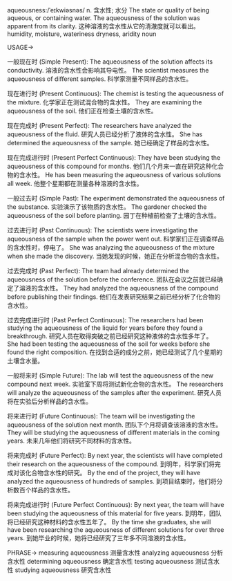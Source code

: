 aqueousness:/ˈeɪkwiəsnəs/
n.
含水性; 水分
The state or quality of being aqueous, or containing water.
The aqueousness of the solution was apparent from its clarity.  这种溶液的含水性从它的清澈度就可以看出。
humidity, moisture, wateriness
dryness, aridity
noun


USAGE->

一般现在时 (Simple Present):
The aqueousness of the solution affects its conductivity.  溶液的含水性会影响其导电性。
The scientist measures the aqueousness of different samples.  科学家测量不同样品的含水性。

现在进行时 (Present Continuous):
The chemist is testing the aqueousness of the mixture.  化学家正在测试混合物的含水性。
They are examining the aqueousness of the soil.  他们正在检查土壤的含水性。

现在完成时 (Present Perfect):
The researchers have analyzed the aqueousness of the fluid.  研究人员已经分析了液体的含水性。
She has determined the aqueousness of the sample. 她已经确定了样品的含水性。

现在完成进行时 (Present Perfect Continuous):
They have been studying the aqueousness of this compound for months.  他们几个月来一直在研究这种化合物的含水性。
He has been measuring the aqueousness of various solutions all week. 他整个星期都在测量各种溶液的含水性。

一般过去时 (Simple Past):
The experiment demonstrated the aqueousness of the substance.  实验演示了该物质的含水性。
The gardener checked the aqueousness of the soil before planting.  园丁在种植前检查了土壤的含水性。

过去进行时 (Past Continuous):
The scientists were investigating the aqueousness of the sample when the power went out.  科学家们正在调查样品的含水性时，停电了。
She was analyzing the aqueousness of the mixture when she made the discovery.  当她发现的时候，她正在分析混合物的含水性。

过去完成时 (Past Perfect):
The team had already determined the aqueousness of the solution before the conference.  团队在会议之前就已经确定了溶液的含水性。
They had analyzed the aqueousness of the compound before publishing their findings.  他们在发表研究结果之前已经分析了化合物的含水性。

过去完成进行时 (Past Perfect Continuous):
The researchers had been studying the aqueousness of the liquid for years before they found a breakthrough.  研究人员在取得突破之前已经研究这种液体的含水性多年了。
She had been testing the aqueousness of the soil for weeks before she found the right composition.  在找到合适的成分之前，她已经测试了几个星期的土壤含水量。


一般将来时 (Simple Future):
The lab will test the aqueousness of the new compound next week.  实验室下周将测试新化合物的含水性。
The researchers will analyze the aqueousness of the samples after the experiment.  研究人员将在实验后分析样品的含水性。

将来进行时 (Future Continuous):
The team will be investigating the aqueousness of the solution next month.  团队下个月将调查该溶液的含水性。
They will be studying the aqueousness of different materials in the coming years.  未来几年他们将研究不同材料的含水性。

将来完成时 (Future Perfect):
By next year, the scientists will have completed their research on the aqueousness of the compound.  到明年，科学家们将完成对该化合物含水性的研究。
By the end of the project, they will have analyzed the aqueousness of hundreds of samples.  到项目结束时，他们将分析数百个样品的含水性。

将来完成进行时 (Future Perfect Continuous):
By next year, the team will have been studying the aqueousness of this material for five years.  到明年，团队将已经研究这种材料的含水性五年了。
By the time she graduates, she will have been researching the aqueousness of different solutions for over three years.  到她毕业的时候，她将已经研究了三年多不同溶液的含水性。


PHRASE->
measuring aqueousness  测量含水性
analyzing aqueousness 分析含水性
determining aqueousness 确定含水性
testing aqueousness  测试含水性
studying aqueousness 研究含水性

